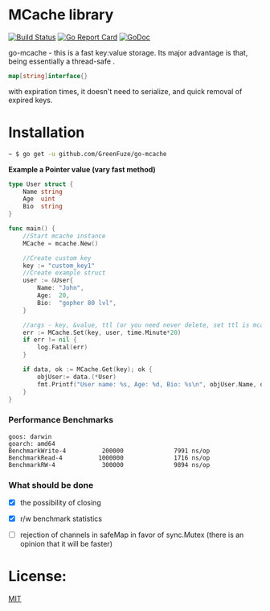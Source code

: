 # MCache library

[![Build Status](https://travis-ci.org/OrlovEvgeny/go-mcache.svg?branch=master)](https://travis-ci.org/OrlovEvgeny/go-mcache)
[![Go Report Card](https://goreportcard.com/badge/github.com/GreenFuze/go-mcache?v1)](https://goreportcard.com/report/github.com/GreenFuze/go-mcache)
[![GoDoc](https://godoc.org/github.com/GreenFuze/go-mcache?status.svg)](https://godoc.org/github.com/GreenFuze/go-mcache)

go-mcache - this is a fast key:value storage.
Its major advantage is that, being essentially a thread-safe .

```go 
map[string]interface{}
``` 
with expiration times, it doesn't need to serialize, and quick removal of expired keys.

# Installation

```bash
~ $ go get -u github.com/GreenFuze/go-mcache
```

**Example a Pointer value (vary fast method)**

```go
type User struct {
	Name string
	Age  uint
	Bio  string
}

func main() {
	//Start mcache instance
	MCache = mcache.New()

	//Create custom key
	key := "custom_key1"
	//Create example struct
	user := &User{
		Name: "John",
		Age:  20,
		Bio:  "gopher 80 lvl",
	}

	//args - key, &value, ttl (or you need never delete, set ttl is mcache.TTL_FOREVER)
	err := MCache.Set(key, user, time.Minute*20)
	if err != nil {
		log.Fatal(err)
	}

	if data, ok := MCache.Get(key); ok {
		objUser:= data.(*User)
		fmt.Printf("User name: %s, Age: %d, Bio: %s\n", objUser.Name, objUser.Age, objUser.Bio)			
	}
}
```


### Performance Benchmarks

    goos: darwin
    goarch: amd64
    BenchmarkWrite-4          200000              7991 ns/op 
    BenchmarkRead-4          1000000              1716 ns/op 
    BenchmarkRW-4             300000              9894 ns/op
    
### What should be done

- [x] the possibility of closing
- [x] r/w benchmark statistics
- [ ] rejection of channels in safeMap in favor of sync.Mutex (there is an opinion that it will be faster)




# License:

[MIT](LICENSE)

